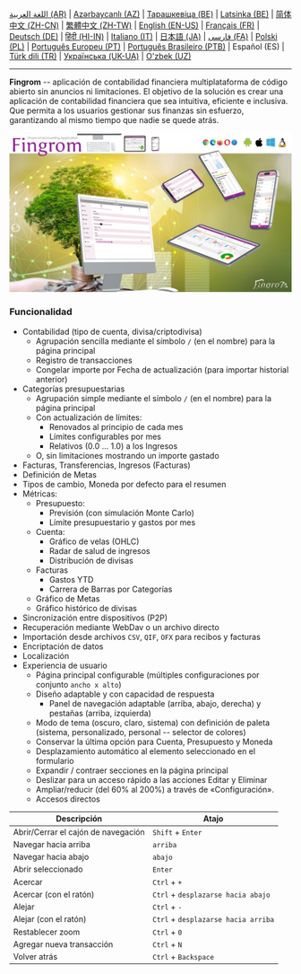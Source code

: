 [اللغة العربية (AR)](./about_ar.md) |
[Azərbaycanlı (AZ)](./about_az.md) |
[Тарашкевіца (BE)](./about_be.md) |
[Latsinka (BE)](./about_be_EU.md) |
[简体中文 (ZH-CN)](./about_zh.md) |
[繁體中文 (ZH-TW)](./about_zh_TW.md) |
[English (EN-US)](./about_en.md) |
[Français (FR)](./about_fr.md) |
[Deutsch (DE)](./about_de.md) |
[हिंदी (HI-IN)](./about_hi.md) |
[Italiano (IT)](./about_it.md) |
[日本語 (JA)](./about_ja.md) |
[فارسی (FA)](./about_fa.md) |
[Polski (PL)](./about_pl.md) |
[Português Europeu (PT)](./about_pt.md) |
[Português Brasileiro (PTB)](./about_pt_BR.md) |
Español (ES) |
[Türk dili (TR)](./about_tr.md) |
[Українська (UK-UA)](./about_uk.md) |
[O'zbek (UZ)](./about_uz.md)

---

**Fingrom** -- aplicación de contabilidad financiera multiplataforma de código abierto sin anuncios ni limitaciones.
El objetivo de la solución es crear una aplicación de contabilidad financiera que sea intuitiva, eficiente e inclusiva. 
Que permita a los usuarios gestionar sus finanzas sin esfuerzo, garantizando al mismo tiempo que nadie se quede atrás.

[![Ver el vídeo](../images/presentation_en.png)](https://youtu.be/sNTbpILLsOw)

### Funcionalidad
- Contabilidad (tipo de cuenta, divisa/criptodivisa)
  - Agrupación sencilla mediante el símbolo `/` (en el nombre) para la página principal
  - Registro de transacciones
  - Congelar importe por Fecha de actualización (para importar historial anterior)
- Categorías presupuestarias
  - Agrupación simple mediante el símbolo `/` (en el nombre) para la página principal
  - Con actualización de límites:
    - Renovados al principio de cada mes
    - Límites configurables por mes
    - Relativos (0.0 ... 1.0) a los Ingresos
  - O, sin limitaciones mostrando un importe gastado
- Facturas, Transferencias, Ingresos (Facturas)
- Definición de Metas
- Tipos de cambio, Moneda por defecto para el resumen
- Métricas: 
  - Presupuesto:
    - Previsión (con simulación Monte Carlo)
    - Límite presupuestario y gastos por mes
  - Cuenta:
    - Gráfico de velas (OHLC)
    - Radar de salud de ingresos
    - Distribución de divisas
  - Facturas
    - Gastos YTD
    - Carrera de Barras por Categorías
  - Gráfico de Metas
  - Gráfico histórico de divisas
- Sincronización entre dispositivos (P2P) 
- Recuperación mediante WebDav o un archivo directo
- Importación desde archivos `CSV`, `QIF`, `OFX` para recibos y facturas
- Encriptación de datos
- Localización
- Experiencia de usuario
  - Página principal configurable (múltiples configuraciones por conjunto `ancho x alto`)
  - Diseño adaptable y con capacidad de respuesta
    - Panel de navegación adaptable (arriba, abajo, derecha) y pestañas (arriba, izquierda)
  - Modo de tema (oscuro, claro, sistema) con definición de paleta (sistema, personalizado, personal -- selector de colores)
  - Conservar la última opción para Cuenta, Presupuesto y Moneda
  - Desplazamiento automático al elemento seleccionado en el formulario
  - Expandir / contraer secciones en la página principal
  - Deslizar para un acceso rápido a las acciones Editar y Eliminar
  - Ampliar/reducir (del 60% al 200%) a través de «Configuración».
  - Accesos directos

| Descripción                         | Atajo                          |
| ----------------------------------- | ------------------------------ |
| Abrir/Cerrar el cajón de navegación | `Shift` + `Enter`              |
| Navegar hacia arriba                | `arriba`                       |
| Navegar hacia abajo                 | `abajo`                        |
| Abrir seleccionado                  | `Enter`                        |
| Acercar                             | `Ctrl` + `+`                   |
| Acercar (con el ratón)          | `Ctrl` + `desplazarse hacia abajo` |
| Alejar                              | `Ctrl` + `-`                   |
| Alejar (con el ratón)          | `Ctrl` + `desplazarse hacia arriba` |
| Restablecer zoom                    | `Ctrl` + `0`                   |
| Agregar nueva transacción           | `Ctrl` + `N`                   |
| Volver atrás                        | `Ctrl` + `Backspace`           |
<!--
| Editar elemento seleccionado        | `Ctrl` + `E`                   |
| Eliminar elemento seleccionado      | `Ctrl` + `D`                   |
-->
